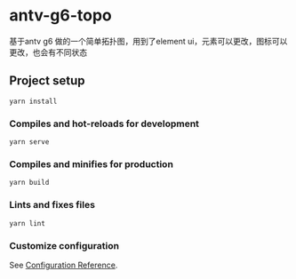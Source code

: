 # antv-g6-topo
基于antv g6 做的一个简单拓扑图，用到了element ui，元素可以更改，图标可以更改，也会有不同状态
## Project setup
```
yarn install
```

### Compiles and hot-reloads for development
```
yarn serve
```

### Compiles and minifies for production
```
yarn build
```

### Lints and fixes files
```
yarn lint
```

### Customize configuration
See [Configuration Reference](https://cli.vuejs.org/config/).
